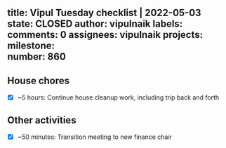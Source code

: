 title:	Vipul Tuesday checklist | 2022-05-03
state:	CLOSED
author:	vipulnaik
labels:	
comments:	0
assignees:	vipulnaik
projects:	
milestone:	
number:	860
--
## House chores

- [x] ~5 hours: Continue house cleanup work, including trip back and forth

## Other activities

- [x] ~50 minutes: Transition meeting to new finance chair
